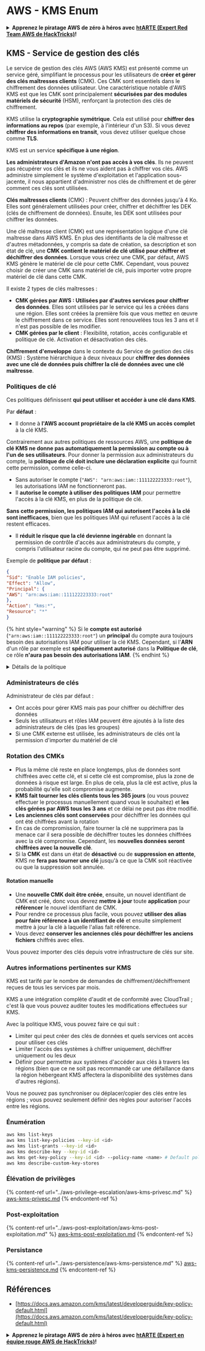 # AWS - KMS Enum

<details>

<summary><strong>Apprenez le piratage AWS de zéro à héros avec</strong> <a href="https://training.hacktricks.xyz/courses/arte"><strong>htARTE (Expert Red Team AWS de HackTricks)</strong></a><strong>!</strong></summary>

Autres façons de soutenir HackTricks :

* Si vous souhaitez voir votre **entreprise annoncée dans HackTricks** ou **télécharger HackTricks en PDF**, consultez les [**PLANS D'ABONNEMENT**](https://github.com/sponsors/carlospolop) !
* Obtenez le [**swag officiel PEASS & HackTricks**](https://peass.creator-spring.com)
* Découvrez [**La famille PEASS**](https://opensea.io/collection/the-peass-family), notre collection exclusive de [**NFTs**](https://opensea.io/collection/the-peass-family)
* **Rejoignez le** 💬 [**groupe Discord**](https://discord.gg/hRep4RUj7f) ou le [**groupe Telegram**](https://t.me/peass) ou **suivez-nous** sur **Twitter** 🐦 [**@hacktricks\_live**](https://twitter.com/hacktricks\_live)**.**
* **Partagez vos astuces de piratage en soumettant des PR aux** [**HackTricks**](https://github.com/carlospolop/hacktricks) et [**HackTricks Cloud**](https://github.com/carlospolop/hacktricks-cloud) dépôts GitHub.

</details>

## KMS - Service de gestion des clés

Le service de gestion des clés AWS (AWS KMS) est présenté comme un service géré, simplifiant le processus pour les utilisateurs de **créer et gérer des clés maîtresses clients** (CMK). Ces CMK sont essentiels dans le chiffrement des données utilisateur. Une caractéristique notable d'AWS KMS est que les CMK sont principalement **sécurisées par des modules matériels de sécurité** (HSM), renforçant la protection des clés de chiffrement.

KMS utilise la **cryptographie symétrique**. Cela est utilisé pour **chiffrer des informations au repos** (par exemple, à l'intérieur d'un S3). Si vous devez **chiffrer des informations en transit**, vous devez utiliser quelque chose comme **TLS**.

KMS est un service **spécifique à une région**.

**Les administrateurs d'Amazon n'ont pas accès à vos clés**. Ils ne peuvent pas récupérer vos clés et ils ne vous aident pas à chiffrer vos clés. AWS administre simplement le système d'exploitation et l'application sous-jacente, il nous appartient d'administrer nos clés de chiffrement et de gérer comment ces clés sont utilisées.

**Clés maîtresses clients** (CMK) : Peuvent chiffrer des données jusqu'à 4 Ko. Elles sont généralement utilisées pour créer, chiffrer et déchiffrer les DEK (clés de chiffrement de données). Ensuite, les DEK sont utilisées pour chiffrer les données.

Une clé maîtresse client (CMK) est une représentation logique d'une clé maîtresse dans AWS KMS. En plus des identifiants de la clé maîtresse et d'autres métadonnées, y compris sa date de création, sa description et son état de clé, une **CMK contient le matériel de clé utilisé pour chiffrer et déchiffrer des données**. Lorsque vous créez une CMK, par défaut, AWS KMS génère le matériel de clé pour cette CMK. Cependant, vous pouvez choisir de créer une CMK sans matériel de clé, puis importer votre propre matériel de clé dans cette CMK.

Il existe 2 types de clés maîtresses :

* **CMK gérées par AWS : Utilisées par d'autres services pour chiffrer des données**. Elles sont utilisées par le service qui les a créées dans une région. Elles sont créées la première fois que vous mettez en œuvre le chiffrement dans ce service. Elles sont renouvelées tous les 3 ans et il n'est pas possible de les modifier.
* **CMK gérées par le client** : Flexibilité, rotation, accès configurable et politique de clé. Activation et désactivation des clés.

**Chiffrement d'enveloppe** dans le contexte du Service de gestion des clés (KMS) : Système hiérarchique à deux niveaux pour **chiffrer des données avec une clé de données puis chiffrer la clé de données avec une clé maîtresse**.

### Politiques de clé

Ces politiques définissent **qui peut utiliser et accéder à une clé dans KMS**.

Par **défaut** :

*   Il donne à **l'AWS account propriétaire de la clé KMS un accès complet** à la clé KMS.

Contrairement aux autres politiques de ressources AWS, une **politique de clé KMS ne donne pas automatiquement la permission au compte ou à l'un de ses utilisateurs**. Pour donner la permission aux administrateurs du compte, la **politique de clé doit inclure une déclaration explicite** qui fournit cette permission, comme celle-ci.

* Sans autoriser le compte (`"AWS": "arn:aws:iam::111122223333:root"`), les autorisations IAM ne fonctionneront pas.
*   Il **autorise le compte à utiliser des politiques IAM** pour permettre l'accès à la clé KMS, en plus de la politique de clé.

**Sans cette permission, les politiques IAM qui autorisent l'accès à la clé sont inefficaces**, bien que les politiques IAM qui refusent l'accès à la clé restent efficaces.
* Il **réduit le risque que la clé devienne ingérable** en donnant la permission de contrôle d'accès aux administrateurs du compte, y compris l'utilisateur racine du compte, qui ne peut pas être supprimé.

Exemple de **politique par défaut** :
```json
{
"Sid": "Enable IAM policies",
"Effect": "Allow",
"Principal": {
"AWS": "arn:aws:iam::111122223333:root"
},
"Action": "kms:*",
"Resource": "*"
}
```
{% hint style="warning" %}
Si le **compte est autorisé** (`"arn:aws:iam::111122223333:root"`) un **principal** du compte aura toujours besoin des autorisations IAM pour utiliser la clé KMS. Cependant, si l'**ARN** d'un rôle par exemple est **spécifiquement autorisé** dans la **Politique de clé**, ce rôle **n'aura pas besoin des autorisations IAM**.
{% endhint %}

<details>

<summary>Détails de la politique</summary>

Propriétés d'une politique :

* Document basé sur JSON
* Ressource --> Ressources affectées (peut être "\*")
* Action --> kms:Encrypt, kms:Decrypt, kms:CreateGrant ... (autorisations)
* Effet --> Autoriser/Refuser
* Principal --> arn affecté
* Conditions (optionnel) --> Condition pour accorder les autorisations

Délégations :

* Autoriser à déléguer vos autorisations à un autre principal AWS au sein de votre compte AWS. Vous devez les créer en utilisant les APIs AWS KMS. Il est possible d'indiquer l'identifiant CMK, le principal bénéficiaire et le niveau d'opération requis (Decrypt, Encrypt, GenerateDataKey...)
* Après la création de la délégation, un jeton de délégation et un ID de délégation sont émis

**Accès** :

* Via la **politique de clé** -- Si elle existe, elle a **priorité** sur la politique IAM
* Via la **politique IAM**
* Via les **délégations**

</details>

### Administrateurs de clés

Administrateur de clés par défaut :

* Ont accès pour gérer KMS mais pas pour chiffrer ou déchiffrer des données
* Seuls les utilisateurs et rôles IAM peuvent être ajoutés à la liste des administrateurs de clés (pas les groupes)
* Si une CMK externe est utilisée, les administrateurs de clés ont la permission d'importer du matériel de clé

### Rotation des CMKs

* Plus la même clé reste en place longtemps, plus de données sont chiffrées avec cette clé, et si cette clé est compromise, plus la zone de données à risque est large. En plus de cela, plus la clé est active, plus la probabilité qu'elle soit compromise augmente.
* **KMS fait tourner les clés clients tous les 365 jours** (ou vous pouvez effectuer le processus manuellement quand vous le souhaitez) et **les clés gérées par AWS tous les 3 ans** et ce délai ne peut pas être modifié.
* **Les anciennes clés sont conservées** pour déchiffrer les données qui ont été chiffrées avant la rotation
* En cas de compromission, faire tourner la clé ne supprimera pas la menace car il sera possible de déchiffrer toutes les données chiffrées avec la clé compromise. Cependant, les **nouvelles données seront chiffrées avec la nouvelle clé**.
* Si la **CMK** est dans un état de **désactivé** ou de **suppression en attente**, KMS ne **fera pas tourner une clé** jusqu'à ce que la CMK soit réactivée ou que la suppression soit annulée.

#### Rotation manuelle

* Une **nouvelle CMK doit être créée**, ensuite, un nouvel identifiant de CMK est créé, donc vous devrez **mettre à jour** toute **application** pour **référencer** le nouvel identifiant de CMK.
* Pour rendre ce processus plus facile, vous pouvez **utiliser des alias pour faire référence à un identifiant de clé** et ensuite simplement mettre à jour la clé à laquelle l'alias fait référence.
* Vous devez **conserver les anciennes clés pour déchiffrer les anciens fichiers** chiffrés avec elles.

Vous pouvez importer des clés depuis votre infrastructure de clés sur site.

### Autres informations pertinentes sur KMS

KMS est tarifé par le nombre de demandes de chiffrement/déchiffrement reçues de tous les services par mois.

KMS a une intégration complète d'audit et de conformité avec CloudTrail ; c'est là que vous pouvez auditer toutes les modifications effectuées sur KMS.

Avec la politique KMS, vous pouvez faire ce qui suit :

* Limiter qui peut créer des clés de données et quels services ont accès pour utiliser ces clés
* Limiter l'accès des systèmes à chiffrer uniquement, déchiffrer uniquement ou les deux
* Définir pour permettre aux systèmes d'accéder aux clés à travers les régions (bien que ce ne soit pas recommandé car une défaillance dans la région hébergeant KMS affectera la disponibilité des systèmes dans d'autres régions).

Vous ne pouvez pas synchroniser ou déplacer/copier des clés entre les régions ; vous pouvez seulement définir des règles pour autoriser l'accès entre les régions.

### Énumération
```bash
aws kms list-keys
aws kms list-key-policies --key-id <id>
aws kms list-grants --key-id <id>
aws kms describe-key --key-id <id>
aws kms get-key-policy --key-id <id> --policy-name <name> # Default policy name is "default"
aws kms describe-custom-key-stores
```
### Élévation de privilèges

{% content-ref url="../aws-privilege-escalation/aws-kms-privesc.md" %}
[aws-kms-privesc.md](../aws-privilege-escalation/aws-kms-privesc.md)
{% endcontent-ref %}

### Post-exploitation

{% content-ref url="../aws-post-exploitation/aws-kms-post-exploitation.md" %}
[aws-kms-post-exploitation.md](../aws-post-exploitation/aws-kms-post-exploitation.md)
{% endcontent-ref %}

### Persistance

{% content-ref url="../aws-persistence/aws-kms-persistence.md" %}
[aws-kms-persistence.md](../aws-persistence/aws-kms-persistence.md)
{% endcontent-ref %}

## Références

* [https://docs.aws.amazon.com/kms/latest/developerguide/key-policy-default.html](https://docs.aws.amazon.com/kms/latest/developerguide/key-policy-default.html)

<details>

<summary><strong>Apprenez le piratage AWS de zéro à héros avec</strong> <a href="https://training.hacktricks.xyz/courses/arte"><strong>htARTE (Expert en équipe rouge AWS de HackTricks)</strong></a><strong>!</strong></summary>

Autres façons de soutenir HackTricks :

* Si vous souhaitez voir votre **entreprise annoncée dans HackTricks** ou **télécharger HackTricks en PDF**, consultez les [**PLANS D'ABONNEMENT**](https://github.com/sponsors/carlospolop) !
* Obtenez le [**swag officiel PEASS & HackTricks**](https://peass.creator-spring.com)
* Découvrez [**La famille PEASS**](https://opensea.io/collection/the-peass-family), notre collection exclusive de [**NFT**](https://opensea.io/collection/the-peass-family)
* **Rejoignez le** 💬 [**groupe Discord**](https://discord.gg/hRep4RUj7f) ou le [**groupe Telegram**](https://t.me/peass) ou **suivez-nous** sur **Twitter** 🐦 [**@hacktricks\_live**](https://twitter.com/hacktricks\_live)**.**
* **Partagez vos astuces de piratage en soumettant des PR aux** [**HackTricks**](https://github.com/carlospolop/hacktricks) et [**HackTricks Cloud**](https://github.com/carlospolop/hacktricks-cloud) github repos.

</details>
